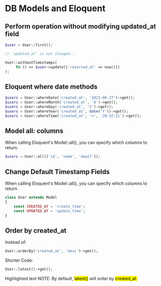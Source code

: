 # DB Models and Eloquent

## Perform operation without modifying updated_at field

```php
$user = User::first();

// `updated_at` is not changed...

User::withoutTimestamps(
     fn () => $user->update(['reserved_at' => now()])
);
```

## Eloquent where date methods

```php
$users = User::whereDate('created_at', '2023-08-27')->get();
$users = User::whereMonth('created_at', '8')->get();
$users = User::whereDay('created_at', '2')->get();
$users = User::whereYear('created_at', date('Y'))->get();
$users = User::whereTime('created_at', '=', '20:32:11')->get();
```

## Model all: columns  
When calling Eloquent's Model::all(), you can specify which columns to return.

```php
$users = User::all(['id', 'name', 'email']);
```

## Change Default Timestamp Fields
When calling Eloquent's Model::all(), you can specify which columns to return.

```php
class User extends Model
{
    const CREATED_AT = 'create_time';
    const UPDATED_AT = 'update_time';
}
```

## Order by created_at
Instead of:


```php
User::orderBy('created_at', 'desc')->get();
```
Shorter Code:
```php
User::latest()->get();
```
Highlighted text
NOTE: By default, <mark style="background-color: yellow;">latest()</mark> will order by  <mark style="background-color: yellow;">created_at.</mark>
